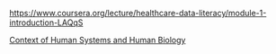 

https://www.coursera.org/lecture/healthcare-data-literacy/module-1-introduction-LAQqS

[Context of Human Systems and Human Biology](https://www.coursera.org/lecture/healthcare-data-literacy/context-of-human-systems-and-human-biology-Lwcrg)
